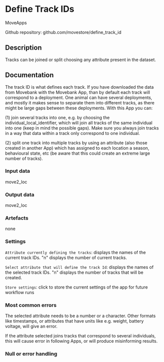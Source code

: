 # Define Track IDs

MoveApps

Github repository: github.com/movestore/define_track_id

## Description
Tracks can be joined or split choosing any attribute present in the dataset.

## Documentation
The track ID is what defines each track. If you have downloaded the data from Movebank with the Movebank App, than by default each track will correspond to a deployment. One animal can have several deployments, and mostly it makes sense to separate them into different tracks, as there might be large gaps between these deployments. With this App you can:

(1) join several tracks into one, e.g. by choosing the individual_local_identifier, which will join all tracks of the same individual into one (keep in mind the possible gaps). Make sure you always join tracks in a way that data within a track only correspond to one individual.

(2) split one track into multiple tracks by using an attribute (also those created in another App) which has assigned to each location a season, behavioural state, etc (be aware that this could create an extreme large number of tracks).



### Input data
move2_loc

### Output data
move2_loc

### Artefacts
none

### Settings

`Attribute currently defining the tracks`: displays the names of the current track IDs. "n" displays the number of current tracks.

`Select attribute that will define the track Id`: displays the names of the selected track IDs. "n" displays the number of tracks that will be created.

`Store settings`: click to store the current settings of the app for future workflow runs

### Most common errors
The selected attribute needs to be a number or a character. Other formats like timestamps, or attributes that have units like e.g. weight, battery voltage, will give an error.

If the attribute selected joins tracks that correspond to several individuals, this will cause error in following Apps, or will produce misinforming results.

### Null or error handling


